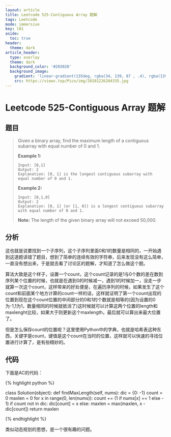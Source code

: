 ```yaml
---
layout: article
title: Leetcode 525-Contiguous Array 题解
tags: Leetcode
mode: immersive
key: l01
aside:
  toc: true
header:
  theme: dark
article_header:
  type: overlay
  theme: dark
  background_color: '#203028'
  background_image:
    gradient: 'linear-gradient(135deg, rgba(34, 139, 87 , .4), rgba(139, 34, 139, .4))'
    src: https://viewv.top/Pico/img/20181226204335.jpg
---
```


# Leetcode 525-Contiguous Array 题解

## 题目  
>
> Given a binary array, find the maximum length of a contiguous subarray with equal number of 0 and 1.
>
> **Example 1:**
>
> ```
> Input: [0,1]
> Output: 2
> Explanation: [0, 1] is the longest contiguous subarray with equal number of 0 and 1.
> ```
>
> **Example 2:**
>
> ```
> Input: [0,1,0]
> Output: 2
> Explanation: [0, 1] (or [1, 0]) is a longest contiguous subarray with equal number of 0 and 1.
> ```
>
> **Note:** The length of the given binary array will not exceed 50,000.

## 分析

这也就是说要找到一个子序列，这个子序列里面0和1的数量是相同的，一开始遇到这道题读错了题目，想到了简单的连续有效的字符串，后来发现没有这么简单，一直没有想出来，于是就去看了讨论区的题解，才知道了怎么做这个题。

算法大致是这个样子，设置一个count，这个count记录的是1与0个数的差在数到序列某个位置的时候，也就是在遇到0的时候减一，遇到1的时候加一，没走一步就算一次这个count，这样带来的好处便是，在遍历序列的时候，如果发生了这个count和前面某个地方计算的count一样的话，这样就证明了第一个count出现的位置到现在这个count位置的中间部分的0和1的个数就是相等的(因为设置的0为-1,1为1，数量相同的时候就抵消了)这时候就可以计算这两个位置的length和maxlenght比较，如果大于则更新这个maxlength，最后就可以算出来最大位置了。

但是怎么保存count的位置呢？这里使用Python中的字典，也就是哈希表这种东西，关键字是count，键值是这个count在当时的位置，这样就可以快速的寻找位置进行计算了，是有些精妙的。

## 代码

下面是AC的代码：

{% highlight python %}

class Solution(object):
    def findMaxLength(self, nums):
        dic = {0: -1}
        count = 0
        maxlen = 0
        for x in range(0, len(nums)):
            count += (1 if nums[x] == 1 else - 1)
            if count not in dic:
                dic[count] = x
            else:
                maxlen = max(maxlen, x - dic[count])
        return maxlen

{% endhighlight %}

类似动态规划的思想，是一个很有趣的问题。